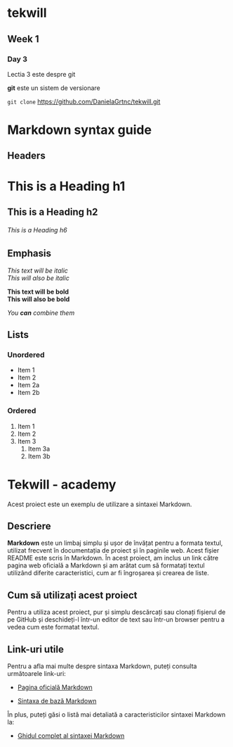 # tekwill

## Week 1

### Day 3

Lectia 3 este despre git

**git** este un sistem de versionare

`git clone` <https://github.com/DanielaGrtnc/tekwill.git>

# Markdown syntax guide

## Headers

# This is a Heading h1
## This is a Heading h2
###### This is a Heading h6

## Emphasis

*This text will be italic*  
_This will also be italic_

**This text will be bold**  
__This will also be bold__

_You **can** combine them_

## Lists

### Unordered

* Item 1
* Item 2
* Item 2a
* Item 2b

### Ordered

1. Item 1
2. Item 2
3. Item 3
    1. Item 3a
    2. Item 3b

# Tekwill - academy

Acest proiect este un exemplu de utilizare a sintaxei Markdown.

## Descriere

**Markdown** este un limbaj simplu și ușor de învățat pentru a formata textul, utilizat frecvent în documentația de proiect și în paginile web. Acest fișier README este scris în Markdown.
În acest proiect, am inclus un link către pagina web oficială a Markdown și am arătat cum să formatați textul utilizând diferite caracteristici, cum ar fi îngroșarea și crearea de liste.

## Cum să utilizați acest proiect

Pentru a utiliza acest proiect, pur și simplu descărcați sau clonați fișierul de pe GitHub și deschideți-l într-un editor de text sau într-un browser pentru a vedea cum este formatat textul.

## Link-uri utile

Pentru a afla mai multe despre sintaxa Markdown, puteți consulta următoarele link-uri:

*   [Pagina oficială Markdown](https://daringfireball.net/projects/markdown/)

*   [Sintaxa de bază Markdown](https://www.markdownguide.org/basic-syntax/)

În plus, puteți găsi o listă mai detaliată a caracteristicilor sintaxei Markdown la:

*   [Ghidul complet al sintaxei Markdown](https://www.markdownguide.org/extended-syntax/)
